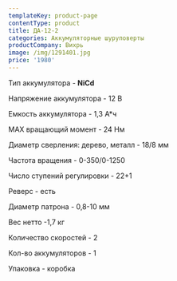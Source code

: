 ```yaml
---
templateKey: product-page
contentType: product
title: ДА-12-2
categories: Аккумуляторные шуруповерты
productCompany: Вихрь
image: /img/1291401.jpg
price: '1980'
---
```

Тип аккумулятора - **NiCd**

Напряжение аккумулятора - 12 В

Емкость аккумулятора - 1,3 А*ч

МАХ вращающий момент - 24 Нм

Диаметр сверления: дерево, металл - 18/8 мм

Частота вращения - 0-350/0-1250

Число ступений регулировки - 22+1

Реверс - есть

Диаметр патрона - 0,8-10 мм

Вес нетто -1,7 кг

Количество скоростей - 2

Кол-во аккумуляторов - 1

Упаковка - коробка
